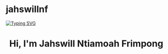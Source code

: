 # jahswillnf
[![Typing SVG](https://readme-typing-svg.herokuapp.com/?duration=7000&color=%288CB8FF&vCenter=true&width=800&height=40&lines=Hello+%7C+Hola+%7C+Bonjour+%7C+Привет+%7C+你好+%7C+こんにちは+%7C+नमस्ते+%7C+Jambo+;+Welcome+to+my+Github+profile+I%27m+Jahswill+Ntiamoah+Frimpong+🌍 )](https://git.io/typing-svg)
<!-- | Hola | Olá | Bonjour | Привет | 你好 | こんにちは | أهلا | नमस्ते Jambo-->
<h1 align="center">Hi, I'm Jahswill Ntiamoah Frimpong</h1>
